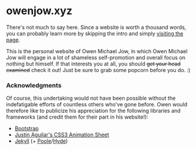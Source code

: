 # owenjow.xyz
There's not much to say here. Since a website is worth a thousand words, you can probably learn more by skipping the intro and simply [visiting the page](http://owenjow.xyz).

This is the personal website of Owen Michael Jow, in which Owen Michael Jow will engage in a lot of shameless self-promotion and overall focus on nothing but himself. If that interests you at all, you should ~~get your head examined~~ check it out! Just be sure to grab some popcorn before you do. :)

### Acknowledgments
Of course, this undertaking would not have been possible without the indefatigable efforts of countless others who've gone before. Owen would therefore like to publicize his appreciation for the following libraries and frameworks (and credit them for their part in his website!):

- [Bootstrap](http://getbootstrap.com/)
- [Justin Aguilar's CSS3 Animation Sheet](http://www.justinaguilar.com/animations/index.html)
- [Jekyll](https://jekyllrb.com/) (+ [Poole](http://getpoole.com/)/[Hyde](http://hyde.getpoole.com/))
